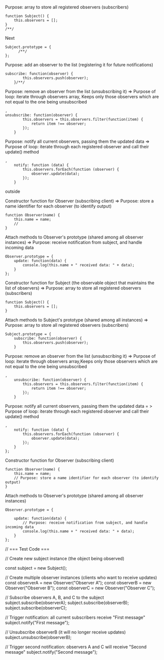 
Purpose: array to store all registered observers (subscribers)
```
function Subject() {
    this.observers = [];
}
/**/
```

Next

```
Subject.prototype = { 
      /**/
}; 
```
Purpose: add an observer to the list (registering it for future notifications)
```
subscribe: function(observer) {
        this.observers.push(observer);
    }/**/
```

Purpose: remove an observer from the list (unsubscribing it) => Purpose of loop: iterate through observers array, Keeps only those observers which are not equal to the one being unsubscribed
```
,
unsubscribe: function(observer) {
        this.observers = this.observers.filter(function(item) {
            return item !== observer;
        });
    }
```

Purpose: notify all current observers, passing them the updated data => Purpose of loop: iterate through each registered observer and call their update() method
```
,
    notify: function (data) {
        this.observers.forEach(function (observer) {
            observer.update(data);
        });
    }
```




outside


Constructor function for Observer (subscribing client) => Purpose: store a name identifier for each observer (to identify output)
```
function Observer(name) {
    this.name = name;
    // 
}
```

Attach methods to Observer's prototype (shared among all observer instances) => Purpose: receive notification from subject, and handle incoming data


```
Observer.prototype = {
    update: function(data) {
        console.log(this.name + " received data: " + data);
    }
};
```


Constructor function for Subject (the observable object that maintains the list of observers) => Purpose: array to store all registered observers (subscribers)

```
function Subject() {
    this.observers = [];
}
```


Attach methods to Subject's prototype (shared among all instances) =>  Purpose: array to store all registered observers (subscribers)
```
Subject.prototype = {
    subscribe: function(observer) {
        this.observers.push(observer);
    }
```

Purpose: remove an observer from the list (unsubscribing it) => Purpose of loop: iterate through observers array,Keeps only those observers which are not equal to the one being unsubscribed
```
,
    unsubscribe: function(observer) {
        this.observers = this.observers.filter(function(item) {
            return item !== observer;
        });
    }
```
Purpose: notify all current observers, passing them the updated data = > Purpose of loop: iterate through each registered observer and call their update() method
```
,
    notify: function (data) {
        this.observers.forEach(function (observer) {
            observer.update(data);
        });
    }
};
```

Constructor function for Observer (subscribing client)
```
function Observer(name) {
    this.name = name;
    // Purpose: store a name identifier for each observer (to identify output)
}
```

Attach methods to Observer's prototype (shared among all observer instances)

```
Observer.prototype = {

    update: function(data) {
        // Purpose: receive notification from subject, and handle incoming data
        console.log(this.name + " received data: " + data);
    }
};
```

// === Test Code ===

// Create new subject instance (the object being observed)


const subject = new Subject();

// Create multiple observer instances (clients who want to receive updates)
const observerA = new Observer("Observer A");
const observerB = new Observer("Observer B");
const observerC = new Observer("Observer C");

// Subscribe observers A, B, and C to the subject
subject.subscribe(observerA);
subject.subscribe(observerB);
subject.subscribe(observerC);

// Trigger notification: all current subscribers receive "First message"
subject.notify("First message");

// Unsubscribe observerB (it will no longer receive updates)
subject.unsubscribe(observerB);

// Trigger second notification: observers A and C will receive "Second message"
subject.notify("Second message");

```
